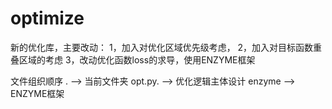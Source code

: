 # optimize

新的优化库，主要改动：
1，加入对优化区域优先级考虑，
2，加入对目标函数重叠区域的考虑
3，改动优化函数loss的求导，使用ENZYME框架

文件组织顺序
.   --> 当前文件夹
  opt.py. --> 优化逻辑主体设计
  enzyme --> ENZYME框架
  


